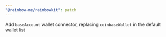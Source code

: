 ```yaml
---
"@rainbow-me/rainbowkit": patch
---
```


Add `baseAccount` wallet connector, replacing `coinbaseWallet` in the default wallet list
